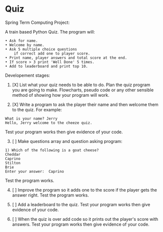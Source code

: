 # Quiz
Spring Term Computing Project:

A train based Python Quiz.
The program will:

    • Ask for name.
    • Welcome by name.
    • Ask 5 multiple choice questions
        if correct add one to player score.
    • Print name, player answers and total score at the end.
    • If score > 3 print 'Well Done' 5 times.
    • Add to leaderboard and print top 10.

Developement stages:

1. [X] List what your quiz needs to be able to do. Plan the quiz program you are going to make. Flowcharts, pseudo code or any other sensible method of showing how your program will work.

2. [X] Write a program to ask the player their name and then welcome them to the quiz. For example: 
  ```
  What is your name? Jerry
  Hello, Jerry welcome to the cheeze quiz.
  ```
  Test your program works then give evidence of your code.

3. [ ] Make questions array and question asking program:
  ```
  1) Which of the following is a goat cheese?
  Cheddar 
  Caprino 
  Stilton 
  Brie 
  Enter your answer:  Caprino
  ```
  Test the program works.
  
4. [ ] Improve the program so it adds one to the score if the player gets the answer right. Test the program works.

5. [ ] Add a leaderboard to the quiz. Test your program works then give evidence of your code.
 
6. [ ] When the quiz is over add code so it prints out the player's score with answers. Test your program works then give evidence of your code.
